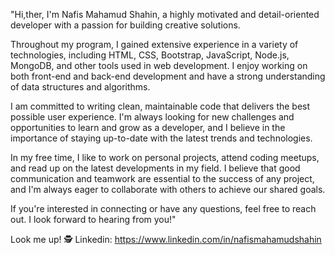 "Hi,ther,
    I'm Nafis Mahamud Shahin, a highly motivated and detail-oriented developer with a passion for building creative solutions. 

Throughout my program, I gained extensive experience in a variety of technologies, including HTML, CSS, Bootstrap, JavaScript, Node.js, MongoDB, and other tools used in web development. I enjoy working on both front-end and back-end development and have a strong understanding of data structures and algorithms.

I am committed to writing clean, maintainable code that delivers the best possible user experience. I'm always looking for new challenges and opportunities to learn and grow as a developer, and I believe in the importance of staying up-to-date with the latest trends and technologies.

In my free time, I like to work on personal projects, attend coding meetups, and read up on the latest developments in my field. I believe that good communication and teamwork are essential to the success of any project, and I'm always eager to collaborate with others to achieve our shared goals.

If you're interested in connecting or have any questions, feel free to reach out. I look forward to hearing from you!"

Look me up! 🕵️
Linkedin: https://www.linkedin.com/in/nafismahamudshahin
